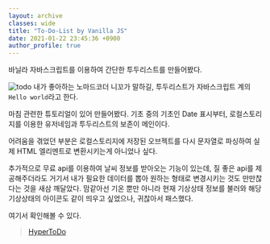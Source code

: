 ```yaml
---
layout: archive
classes: wide
title: "To-Do-List by Vanilla JS"
date: 2021-01-22 23:45:36 +0900
author_profile: true
---
```


바닐라 자바스크립트를 이용하여 간단한 투두리스트를 만들어봤다.

![todo](../assets/images/todopreview.png)
내가 좋아하는 노마드코더 니꼬가 말하길, 투두리스트가 자바스크립트 계의 `Hello world`라고 한다.

마침 관련한 튜토리얼이 있어 만들어봤다. 기초 중의 기초인 Date 표시부터, 로컬스토리지를 이용한 유저네임과 투두리스트의 보존이 메인이다.

어려움을 겪었던 부분은 로컬스토리지에 저장된 오브젝트를 다시 문자열로 파싱하여 실제 HTML 엘리멘트로 변환시키는게 아니었나 싶다.

추가적으로 무료 api를 이용하여 날씨 정보를 받아오는 기능이 있는데, 질 좋은 api를 제공해주더라도 거기서 내가 필요한 데이터를 뽑아 원하는 형태로 변경시키는 것도 만만찮다는 것을 새삼 깨달았다.
맘같아선 기온 뿐만 아니라 현재 기상상태 정보를 불러와 해당 기상상태의 아이콘도 같이 띄우고 싶었으나, 귀찮아서 패스했다.

여기서 확인해볼 수 있다.

> [HyperToDo](https://tndvjd.github.io/hyper-todolist)